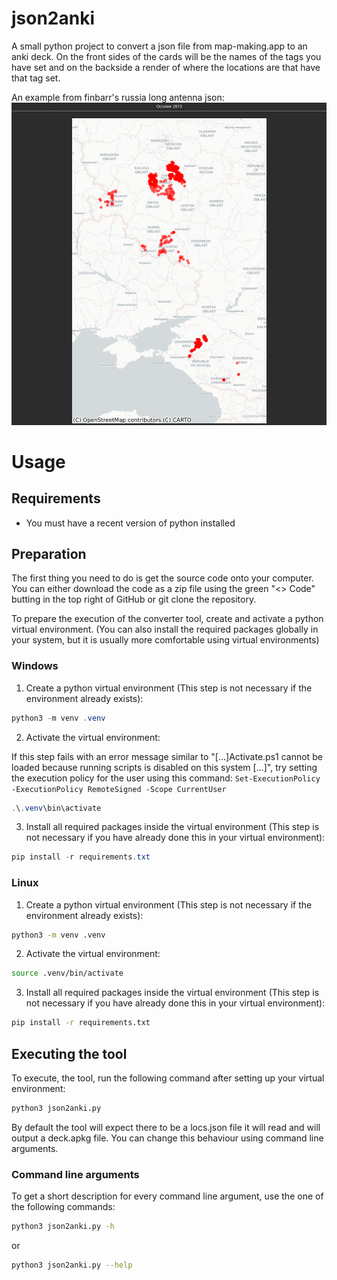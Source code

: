 # json2anki

A small python project to convert a json file from map-making.app to an anki deck. On the front sides of the cards will be the names of the tags you have set and on the backside a render of where the locations are that have that tag set.

An example from finbarr's russia long antenna json:
![](./img/example.png)

# Usage

## Requirements

- You must have a recent version of python installed

## Preparation

The first thing you need to do is get the source code onto your computer. You can either download the code as a zip file using the green "<> Code" butting in the top right of GitHub or git clone the repository.

To prepare the execution of the converter tool, create and activate a python virtual environment. (You can also install the required packages globally in your system, but it is usually more comfortable using virtual environments)

### Windows
1. Create a python virtual environment (This step is not necessary if the environment already exists):
```powershell
python3 -m venv .venv
```

2. Activate the virtual environment:

If this step fails with an error message similar to "[...]Activate.ps1 cannot be loaded because running scripts is disabled on this system [...]", try setting the execution policy for the user using this command: `Set-ExecutionPolicy -ExecutionPolicy RemoteSigned -Scope CurrentUser`
```powershell
.\.venv\bin\activate
```

3. Install all required packages inside the virtual environment (This step is not necessary if you have already done this in your virtual environment):
```powershell
pip install -r requirements.txt
```

### Linux
1. Create a python virtual environment (This step is not necessary if the environment already exists):
```bash
python3 -m venv .venv
```

2. Activate the virtual environment:
```bash
source .venv/bin/activate
```

3. Install all required packages inside the virtual environment (This step is not necessary if you have already done this in your virtual environment):
```bash
pip install -r requirements.txt
```

## Executing the tool

To execute, the tool, run the following command after setting up your virtual environment:
```bash
python3 json2anki.py
```

By default the tool will expect there to be a locs.json file it will read and will output a deck.apkg file. You can change this behaviour using command line arguments.

### Command line arguments

To get a short description for every command line argument, use the one of the following commands:

```bash
python3 json2anki.py -h
``` 

or 

```bash
python3 json2anki.py --help
```